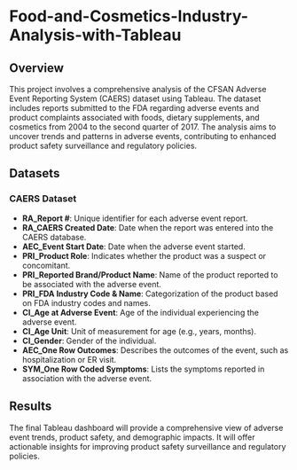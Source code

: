# Food-and-Cosmetics-Industry-Analysis-with-Tableau

## Overview

This project involves a comprehensive analysis of the CFSAN Adverse Event Reporting System (CAERS) dataset using Tableau. The dataset includes reports submitted to the FDA regarding adverse events and product complaints associated with foods, dietary supplements, and cosmetics from 2004 to the second quarter of 2017. The analysis aims to uncover trends and patterns in adverse events, contributing to enhanced product safety surveillance and regulatory policies.

## Datasets

### CAERS Dataset

- **RA_Report #**: Unique identifier for each adverse event report.
- **RA_CAERS Created Date**: Date when the report was entered into the CAERS database.
- **AEC_Event Start Date**: Date when the adverse event started.
- **PRI_Product Role**: Indicates whether the product was a suspect or concomitant.
- **PRI_Reported Brand/Product Name**: Name of the product reported to be associated with the adverse event.
- **PRI_FDA Industry Code & Name**: Categorization of the product based on FDA industry codes and names.
- **CI_Age at Adverse Event**: Age of the individual experiencing the adverse event.
- **CI_Age Unit**: Unit of measurement for age (e.g., years, months).
- **CI_Gender**: Gender of the individual.
- **AEC_One Row Outcomes**: Describes the outcomes of the event, such as hospitalization or ER visit.
- **SYM_One Row Coded Symptoms**: Lists the symptoms reported in association with the adverse event.


## Results

The final Tableau dashboard will provide a comprehensive view of adverse event trends, product safety, and demographic impacts. It will offer actionable insights for improving product safety surveillance and regulatory policies.
